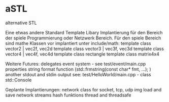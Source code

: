# aSTL
alternative STL

Eine etwas andere Standard Template Libary Implantierung für den Bereich der spiele Programmierung oder Netzwerk Bereich. Für den spiele Bereich sind mathe Klassen vor implantiert unter include/math:
template <typename T> class vector2 | vec2f<float>, vec2d<double> 
template <typename T> class vector3 | vec3f<float>, vec3d<double> 
template <typename T> class vector4 | vec4f<float>, vec4d<double> 
template <typename T> class rectangle 
template <typename T> class matrix4x4 

Weitere Futures: 
delegates event system - see test/event/main.cpp 
properties 
string format function (std::frmstring(const char* fmt, ...); ) 
another stdout and stdin output see: test/HelloWorld/main.cpp - class std::Console 

Geplante Implantierungen: 
network class for socket, tcp, udp 
img load and save 
network streams 
hash funktions 
thread and threadsafe

